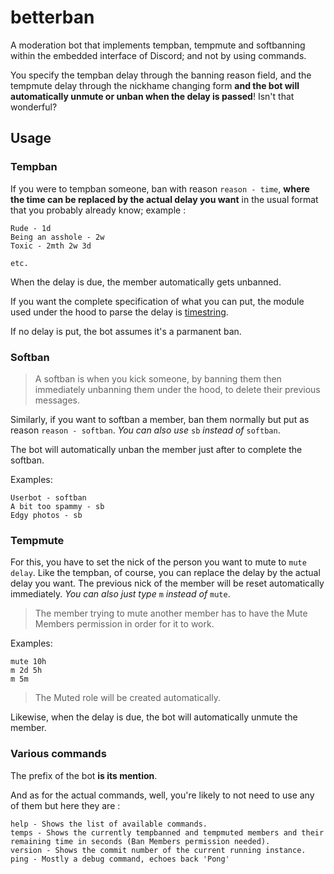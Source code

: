 # betterban

A moderation bot that implements tempban, tempmute and softbanning within the embedded interface of Discord; and not by using commands.

You specify the tempban delay through the banning reason field, and the tempmute delay through the nickhame changing form **and the bot will automatically unmute or unban when the delay is passed**! Isn't that wonderful?

## Usage

### Tempban

If you were to tempban someone, ban with reason `reason - time`, **where the time can be replaced by the actual delay you want** in the usual format that you probably already know; example :

```
Rude - 1d
Being an asshole - 2w
Toxic - 2mth 2w 3d

etc.
```

When the delay is due, the member automatically gets unbanned.

If you want the complete specification of what you can put, the module used under the hood to parse the delay is [timestring](https://www.npmjs.com/package/timestring).

If no delay is put, the bot assumes it's a parmanent ban.

### Softban

> A softban is when you kick someone, by banning them then immediately unbanning them under the hood, to delete their previous messages.

Similarly, if you want to softban a member, ban them normally but put as reason `reason - softban`. *You can also use* `sb` *instead of* `softban`.

The bot will automatically unban the member just after to complete the softban.

Examples:

```
Userbot - softban
A bit too spammy - sb
Edgy photos - sb
```

### Tempmute

For this, you have to set the nick of the person you want to mute to `mute delay`. Like the tempban, of course, you can replace the delay by the actual delay you want. The previous nick of the member will be reset automatically immediately. *You can also just type* `m` *instead of* `mute`.

> The member trying to mute another member has to have the Mute Members permission in order for it to work.

Examples:

```
mute 10h
m 2d 5h
m 5m
```

> The Muted role will be created automatically.

Likewise, when the delay is due, the bot will automatically unmute the member.

### Various commands

The prefix of the bot **is its mention**.

And as for the actual commands, well, you're likely to not need to use any of them but here they are :

```
help - Shows the list of available commands.
temps - Shows the currently tempbanned and tempmuted members and their remaining time in seconds (Ban Members permission needed).
version - Shows the commit number of the current running instance.
ping - Mostly a debug command, echoes back 'Pong'
```